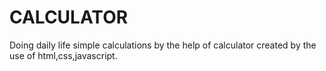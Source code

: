 # CALCULATOR
Doing daily life simple calculations by the help of calculator created by the use of html,css,javascript.

